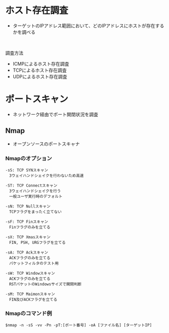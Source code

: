 # ホスト存在調査
- ターゲットのIPアドレス範囲において、どのIPアドレスにホストが存在するかを調べる
<br>

調査方法
- ICMPによるホスト存在調査
- TCPによるホスト存在調査
- UDPによるホスト存在調査


# ポートスキャン
- ネットワーク経由でポート開閉状況を調査

## Nmap
- オープンソースのポートスキャナ

### Nmapのオプション
```
-sS: TCP SYNスキャン
　3ウェイハンドシェイクを行わないため高速

-ST: TCP Connectスキャン
　3ウェイハンドシェイクを行う
　一般ユーザ実行時のデフォルト

-sN: TCP Nullスキャン
　TCPフラグをまったく立てない

-sF: TCP Finスキャン
　Finフラグのみを立てる

-sX: TCP Xmasスキャン
　FIN, PSH, URGフラグを立てる

-sA: TCP Ackスキャン
　ACKフラグのみを立てる
　パケットフィルタのテスト用

-sW: TCP Windowスキャン
　ACKフラグのみを立てる
　RSTパケットのWindowsサイズで開閉判断

-sM: TCP Maimonスキャン
　FIN及びACKフラグを立てる
```

### Nmapのコマンド例
```
$nmap -n -sS -vv -Pn -pT:[ポート番号] -oA [ファイル名] [ターゲットIP]
```

